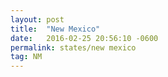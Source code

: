 ```yaml
---
layout: post
title:  "New Mexico"
date:   2016-02-25 20:56:10 -0600
permalink: states/new mexico
tag: NM
---
```

